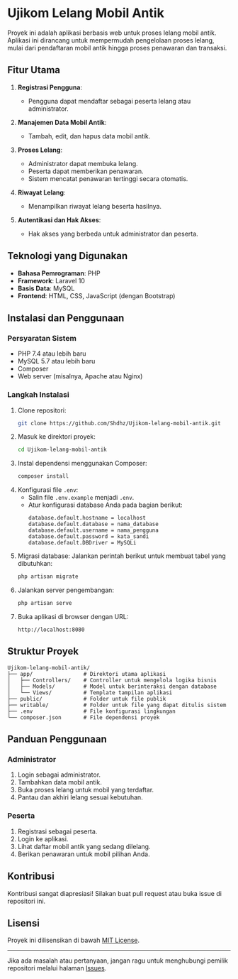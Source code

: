 # Ujikom Lelang Mobil Antik

Proyek ini adalah aplikasi berbasis web untuk proses lelang mobil antik. Aplikasi ini dirancang untuk mempermudah pengelolaan proses lelang, mulai dari pendaftaran mobil antik hingga proses penawaran dan transaksi. 

## Fitur Utama

1. **Registrasi Pengguna**: 
   - Pengguna dapat mendaftar sebagai peserta lelang atau administrator.

2. **Manajemen Data Mobil Antik**:
   - Tambah, edit, dan hapus data mobil antik.

3. **Proses Lelang**:
   - Administrator dapat membuka lelang.
   - Peserta dapat memberikan penawaran.
   - Sistem mencatat penawaran tertinggi secara otomatis.

4. **Riwayat Lelang**:
   - Menampilkan riwayat lelang beserta hasilnya.

5. **Autentikasi dan Hak Akses**:
   - Hak akses yang berbeda untuk administrator dan peserta.

## Teknologi yang Digunakan

- **Bahasa Pemrograman**: PHP
- **Framework**: Laravel 10
- **Basis Data**: MySQL
- **Frontend**: HTML, CSS, JavaScript (dengan Bootstrap)

## Instalasi dan Penggunaan

### Persyaratan Sistem
- PHP 7.4 atau lebih baru
- MySQL 5.7 atau lebih baru
- Composer
- Web server (misalnya, Apache atau Nginx)

### Langkah Instalasi
1. Clone repositori:
   ```bash
   git clone https://github.com/Shdhz/Ujikom-lelang-mobil-antik.git
   ```
2. Masuk ke direktori proyek:
   ```bash
   cd Ujikom-lelang-mobil-antik
   ```
3. Instal dependensi menggunakan Composer:
   ```bash
   composer install
   ```
4. Konfigurasi file `.env`:
   - Salin file `.env.example` menjadi `.env`.
   - Atur konfigurasi database Anda pada bagian berikut:
     ```env
     database.default.hostname = localhost
     database.default.database = nama_database
     database.default.username = nama_pengguna
     database.default.password = kata_sandi
     database.default.DBDriver = MySQLi
     ```
5. Migrasi database:
   Jalankan perintah berikut untuk membuat tabel yang dibutuhkan:
   ```bash
   php artisan migrate
   ```
6. Jalankan server pengembangan:
   ```bash
   php artisan serve
   ```
7. Buka aplikasi di browser dengan URL:
   ```
   http://localhost:8080
   ```

## Struktur Proyek

```
Ujikom-lelang-mobil-antik/
├── app/                # Direktori utama aplikasi
│   ├── Controllers/    # Controller untuk mengelola logika bisnis
│   ├── Models/         # Model untuk berinteraksi dengan database
│   └── Views/          # Template tampilan aplikasi
├── public/             # Folder untuk file publik
├── writable/           # Folder untuk file yang dapat ditulis sistem
├── .env                # File konfigurasi lingkungan
└── composer.json       # File dependensi proyek
```

## Panduan Penggunaan

### Administrator
1. Login sebagai administrator.
2. Tambahkan data mobil antik.
3. Buka proses lelang untuk mobil yang terdaftar.
4. Pantau dan akhiri lelang sesuai kebutuhan.

### Peserta
1. Registrasi sebagai peserta.
2. Login ke aplikasi.
3. Lihat daftar mobil antik yang sedang dilelang.
4. Berikan penawaran untuk mobil pilihan Anda.

## Kontribusi
Kontribusi sangat diapresiasi! Silakan buat pull request atau buka issue di repositori ini.

## Lisensi
Proyek ini dilisensikan di bawah [MIT License](LICENSE).

---

Jika ada masalah atau pertanyaan, jangan ragu untuk menghubungi pemilik repositori melalui halaman [Issues](https://github.com/Shdhz/Ujikom-lelang-mobil-antik/issues).
